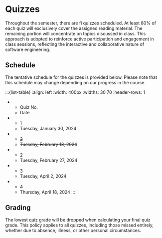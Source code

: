 # Quizzes

Throughout the semester, there are fi quizzes scheduled. At least 80% of each quiz will exclusively cover the assigned reading material. The remaining portion will concentrate on topics discussed in class. This approach is adopted to reinforce active participation and engagement in class sessions, reflecting the interactive and collaborative nature of software engineering.

## Schedule

The tentative schedule for the quizzes is provided below. Please note that this schedule may change depending on our progress in the course.

:::{list-table}
:align: left
:width: 400px
:widths: 30 70
:header-rows: 1

*   - Quiz No.
    - Date
*   - 1
    - Tuesday, January 30, 2024
*   - <s>2</s>
    - <s>Tuesday, February 13, 2024</s>
*   - 2
    - Tuesday, February 27, 2024
*   - 3
    - Tuesday, April 2, 2024
*   - 4
    - Thursday, April 18, 2024
:::


## Grading

The lowest quiz grade will be dropped when calculating your final quiz grade. This policy applies to all quizzes, including those missed entirely, whether due to absence, illness, or other personal circumstances.